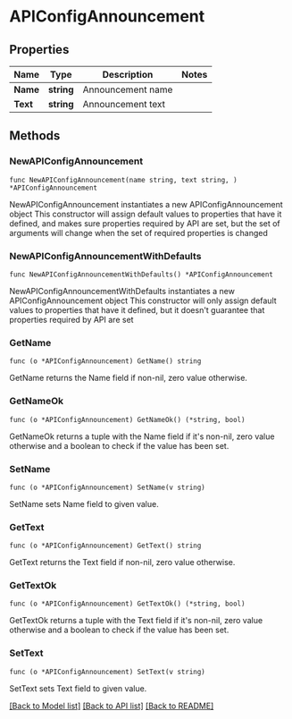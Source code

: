 # APIConfigAnnouncement

## Properties

Name | Type | Description | Notes
------------ | ------------- | ------------- | -------------
**Name** | **string** | Announcement name | 
**Text** | **string** | Announcement text | 

## Methods

### NewAPIConfigAnnouncement

`func NewAPIConfigAnnouncement(name string, text string, ) *APIConfigAnnouncement`

NewAPIConfigAnnouncement instantiates a new APIConfigAnnouncement object
This constructor will assign default values to properties that have it defined,
and makes sure properties required by API are set, but the set of arguments
will change when the set of required properties is changed

### NewAPIConfigAnnouncementWithDefaults

`func NewAPIConfigAnnouncementWithDefaults() *APIConfigAnnouncement`

NewAPIConfigAnnouncementWithDefaults instantiates a new APIConfigAnnouncement object
This constructor will only assign default values to properties that have it defined,
but it doesn't guarantee that properties required by API are set

### GetName

`func (o *APIConfigAnnouncement) GetName() string`

GetName returns the Name field if non-nil, zero value otherwise.

### GetNameOk

`func (o *APIConfigAnnouncement) GetNameOk() (*string, bool)`

GetNameOk returns a tuple with the Name field if it's non-nil, zero value otherwise
and a boolean to check if the value has been set.

### SetName

`func (o *APIConfigAnnouncement) SetName(v string)`

SetName sets Name field to given value.


### GetText

`func (o *APIConfigAnnouncement) GetText() string`

GetText returns the Text field if non-nil, zero value otherwise.

### GetTextOk

`func (o *APIConfigAnnouncement) GetTextOk() (*string, bool)`

GetTextOk returns a tuple with the Text field if it's non-nil, zero value otherwise
and a boolean to check if the value has been set.

### SetText

`func (o *APIConfigAnnouncement) SetText(v string)`

SetText sets Text field to given value.



[[Back to Model list]](../README.md#documentation-for-models) [[Back to API list]](../README.md#documentation-for-api-endpoints) [[Back to README]](../README.md)


